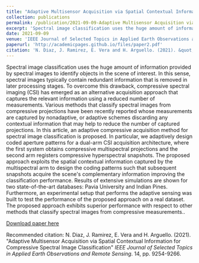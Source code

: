 ```yaml
---
title: "Adaptive Multisensor Acquisition via Spatial Contextual Information for Compressive Spectral Image Classification."
collection: publications
permalink: /publication/2021-09-09-Adaptive Multisensor Acquisition via Spatial Contextual Information for Compressive Spectral Image Classification.
excerpt: 'Spectral image classification uses the huge amount of information provided by spectral images to identify objects in the scene of interest. In this sense, spectral images typically contain redundant information that is removed in later processing stages. To overcome this drawback, compressive spectral imaging (CSI) has emerged as an alternative acquisition approach that captures the relevant information using a reduced number of measurements. Various methods that classify spectral images from compressive projections have been recently reported whose measurements are captured by nonadaptive, or adaptive schemes discarding any contextual information that may help to reduce the number of captured projections. In this article, an adaptive compressive acquisition method for spectral image classification is proposed. In particular, we adaptively design coded aperture patterns for a dual-arm CSI acquisition architecture, where the first system obtains compressive multispectral projections and the second arm registers compressive hyperspectral snapshots. The proposed approach exploits the spatial contextual information captured by the multispectral arm to design the coding patterns such that subsequent snapshots acquire the scene's complementary information improving the classification performance. Results of extensive simulations are shown for two state-of-the-art databases: Pavia University and Indian Pines. Furthermore, an experimental setup that performs the adaptive sensing was built to test the performance of the proposed approach on a real dataset. The proposed approach exhibits superior performance with respect to other methods that classify spectral images from compressive measurements.'
date: 2021-09-09
venue: 'IEEE Journal of Selected Topics in Applied Earth Observations and Remote Sensing'
paperurl: 'http://academicpages.github.io/files/paper2.pdf'
citation: 'N. Diaz, J. Ramirez, E. Vera and H. Arguello. (2021). &quot;Adaptive Multisensor Acquisition via Spatial Contextual Information for Compressive Spectral Image Classification.&quot; <i>IEEE Journal of Selected Topics in Applied Earth Observations and Remote Sensing</i>. 14, pp. 9254-9266.'
---
```

Spectral image classification uses the huge amount of information provided by spectral images to identify objects in the scene of interest. In this sense, spectral images typically contain redundant information that is removed in later processing stages. To overcome this drawback, compressive spectral imaging (CSI) has emerged as an alternative acquisition approach that captures the relevant information using a reduced number of measurements. Various methods that classify spectral images from compressive projections have been recently reported whose measurements are captured by nonadaptive, or adaptive schemes discarding any contextual information that may help to reduce the number of captured projections. In this article, an adaptive compressive acquisition method for spectral image classification is proposed. In particular, we adaptively design coded aperture patterns for a dual-arm CSI acquisition architecture, where the first system obtains compressive multispectral projections and the second arm registers compressive hyperspectral snapshots. The proposed approach exploits the spatial contextual information captured by the multispectral arm to design the coding patterns such that subsequent snapshots acquire the scene's complementary information improving the classification performance. Results of extensive simulations are shown for two state-of-the-art databases: Pavia University and Indian Pines. Furthermore, an experimental setup that performs the adaptive sensing was built to test the performance of the proposed approach on a real dataset. The proposed approach exhibits superior performance with respect to other methods that classify spectral images from compressive measurements..

[Download paper here](http://academicpages.github.io/files/paper2.pdf)

Recommended citation: N. Diaz, J. Ramirez, E. Vera and H. Arguello. (2021). "Adaptive Multisensor Acquisition via Spatial Contextual Information for Compressive Spectral Image Classification" <i>IEEE Journal of Selected Topics in Applied Earth Observations and Remote Sensing</i>. 14, pp. 9254-9266.
